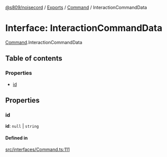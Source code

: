 [@s809/noisecord](../README.md) / [Exports](../modules.md) / [Command](../modules/Command.md) / InteractionCommandData

# Interface: InteractionCommandData

[Command](../modules/Command.md).InteractionCommandData

## Table of contents

### Properties

- [id](Command.InteractionCommandData.md#id)

## Properties

### id

 **id**: ``null`` \| `string`

#### Defined in

[src/interfaces/Command.ts:111](https://github.com/s809/noisecord/blob/37daa76/src/interfaces/Command.ts#L111)
